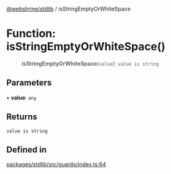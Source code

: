 [@webshrine/stdlib](../globals.md) / isStringEmptyOrWhiteSpace

# Function: isStringEmptyOrWhiteSpace()

> **isStringEmptyOrWhiteSpace**(`value`): `value is string`

## Parameters

• **value**: `any`

## Returns

`value is string`

## Defined in

[packages/stdlib/src/guards/index.ts:64](https://github.com/webshrine/webshrine/blob/0e16c5948921e0c95cce645760c4a8b0855b196b/packages/stdlib/src/guards/index.ts#L64)
